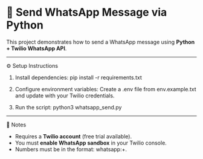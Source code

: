 # 💬 Send WhatsApp Message via Python

This project demonstrates how to send a WhatsApp message using **Python + Twilio WhatsApp API**.

---

⚙️ Setup Instructions

1. Install dependencies:
   pip install -r requirements.txt

2. Configure environment variables:
   Create a .env file from env.example.txt and update with your Twilio credentials.

3. Run the script:
   python3 whatsapp_send.py

---

📌 Notes
- Requires a **Twilio account** (free trial available).
- You must **enable WhatsApp sandbox** in your Twilio console.
- Numbers must be in the format: whatsapp:+<countrycode><number>.
